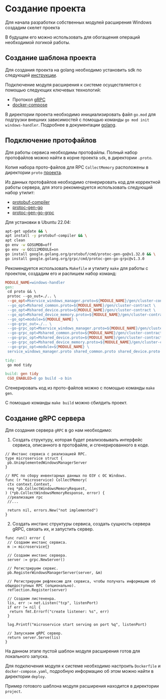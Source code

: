 # Создание проекта

Для начала разработки собственных модулей расширения Windows создадим скелет проекта

В будущем его можно использовать для обогащения операций необходимой логикой работы.

## Создание шаблона проекта

Для создания проекта на golang необходимо установить sdk по следующей [инструкции](https://go.dev/doc/install).

Подключение модуля расширения к системе осуществляется с помощью следующих ключевых технологий:

- Протокол [gRPC](https://grpc.io/docs/what-is-grpc/introduction/)
- [docker-compose](https://docs.docker.com/compose/)

В директории проекта необходимо инициализировать файл `go.mod` для подгрузки внешних зависимостей с помощью команды `go mod init windows-handler`. Подробнее в документации [golang](https://go.dev/doc/tutorial/create-module).

## Подключение протофайлов

Для работы сервиса необходимы протофайлы. Полный набор протофайлов можно найти в корне проекта `sdk`, в директории `.proto`.

Копия набора прото-файлов для RPC `CollectMemory` расположены в директории `proto` [проекта](./project/).

Из данных протофайлов необходимо сгенерировать код для корректной работы сервера, для этого рекомендуется использовать следующий набор утилит:

- [protobuf-compiler](https://grpc.io/docs/protoc-installation/)
- [protoc-gen-go](https://pkg.go.dev/github.com/golang/protobuf/protoc-gen-go)
- [protoc-gen-go-grpc](https://pkg.go.dev/google.golang.org/grpc/cmd/protoc-gen-go-grpc)

Для установки в Ubuntu 22.04:

```sh
apt-get update && \
apt install -y protobuf-compiler && \
apt clean
go env -w GOSUMDB=off
go env -w GO111MODULE=on
go install google.golang.org/protobuf/cmd/protoc-gen-go@v1.32.0 && \
go install google.golang.org/grpc/cmd/protoc-gen-go-grpc@v1.3.0
```

Рекомендуется использовать `Makefile` и утилиту `make` для работы с проектом, создадим его и распишем набор команд:

```makefile
MODULE_NAME=windows-handler
gen:
 cd proto && \
 protoc --go_out=./.. \
 --go_opt=Mservice_windows_manager.proto=${MODULE_NAME}/gen/cluster-contract \
 --go_opt=Mshared_common.proto=${MODULE_NAME}/gen/cluster-contract \
 --go_opt=Mshared_device.proto=${MODULE_NAME}/gen/cluster-contract \
 --go_opt=Mshared_device_memory.proto=${MODULE_NAME}/gen/cluster-contract \
 --go_opt=module=${MODULE_NAME} \
 --go-grpc_out=./.. \
 --go-grpc_opt=Mservice_windows_manager.proto=${MODULE_NAME}/gen/cluster-contract \
 --go-grpc_opt=Mshared_common.proto=${MODULE_NAME}/gen/cluster-contract \
 --go-grpc_opt=Mshared_device.proto=${MODULE_NAME}/gen/cluster-contract \
 --go-grpc_opt=Mshared_device_memory.proto=${MODULE_NAME}/gen/cluster-contract \
 --go-grpc_opt=module=${MODULE_NAME} \
 service_windows_manager.proto shared_common.proto shared_device.proto shared_device_memory.proto

tidy:
 go mod tidy

build: gen tidy
 CGO_ENABLED=0 go build -o bin
```

Сгенерировать код из прото-файлов можно с помощью команды `make gen`.

С помощью команды `make build` можно сбилдить проект.

## Создание gRPC сервера

Для создания сервера `gRPC` в go нам необходимо:

1. Создать структуру, которая будет реализовывать интерфейс сервиса, описанного в протофайле, и сгенерированного в коде.

```golang
// Инстанс сервиса с реализацией RPC.
type microservice struct {
 pb.UnimplementedWindowsManagerServer
}

// RPC по сбору инвентарных данных по ОЗУ с ОС Windows.
func (r *microservice) CollectMemory(
 ctx context.Context,
 req *pb.CollectWindowsMemoryRequest,
) (*pb.CollectWindowsMemoryResponse, error) {
 //реализация rpc
 //...

 return nil, errors.New("not implemented")
}
```

2. Создать инстанс структуры сервиса, создать сущность сервера gRPC, связать их, и запустить сервер.

```golang
func run() error {
 // Создаем инстанс сервиса.
 m := microservice{}

 // Создаем инстанс сервера.
 server := grpc.NewServer()

 // Регистрируем сервис.
 pb.RegisterWindowsManagerServer(server, &m)

 // Регистрируем рефлексию для сервиса, чтобы получать информацию об общедоступных RPC (опционально).
 reflection.Register(server)

 // Создаем листененра.
 lis, err := net.Listen("tcp", listenPort)
 if err != nil {
  return fmt.Errorf("create listener: %s", err)
 }

 log.Printf("microservice start serving on port %q", listenPort)

 // Запускаем gRPC сервер.
 return server.Serve(lis)
}
```

На данном этапе пустой шаблон модуля расширения готов для локального запуска.

Для подключения модуля к системе необходимо настроить `Dockerfile` и `docker-compose.yaml`, подробную информацию об этом можно найти в директории `deploy`.

Пример готового шаблона модуля расширения находится в директории `project`.
